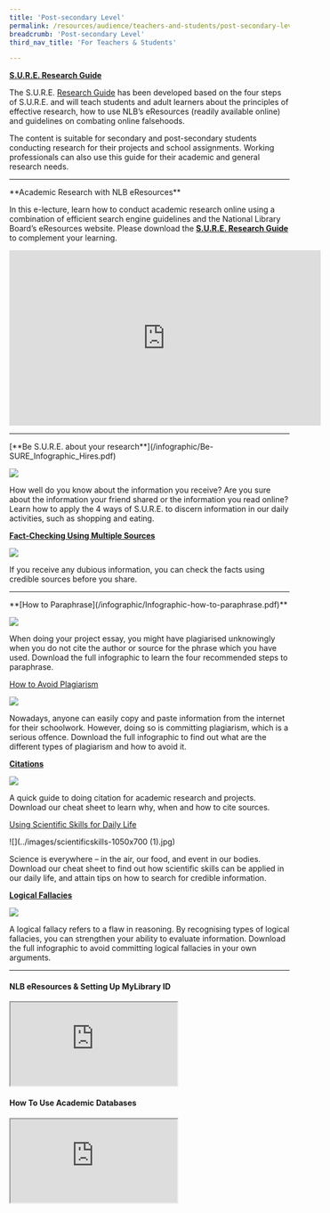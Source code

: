 ```yaml
---
title: 'Post-secondary Level'
permalink: /resources/audience/teachers-and-students/post-secondary-level
breadcrumb: 'Post-secondary Level'
third_nav_title: 'For Teachers & Students'

---
```



**[S.U.R.E. Research Guide](/blog/home-based-learning/DD00006)**

The S.U.R.E. [Research Guide](/blog/home-based-learning/DD00006) has been developed based on the four steps of S.U.R.E. and will teach students and adult learners about the principles of effective research, how to use NLB’s eResources (readily available online) and guidelines on combating online falsehoods.

The content is suitable for secondary and post-secondary students conducting research for their projects and school assignments. Working professionals can also use this guide for their academic and general research needs.

<hr>
**Academic Research with NLB eResources**

In this e-lecture, learn how to conduct academic research online using a combination of efficient search engine guidelines and the National Library Board’s eResources website. Please download the **[S.U.R.E. Research Guide](/blog/home-based-learning/DD00006)** to complement your learning.

<iframe width="560" height="315" src="https://www.youtube.com/embed/p2g2JAlRx6Y" title="YouTube video player" frameborder="0" allow="accelerometer; autoplay; clipboard-write; encrypted-media; gyroscope; picture-in-picture" allowfullscreen></iframe>

<HR>
[**Be S.U.R.E. about your research**](/infographic/Be-SURE_Infographic_Hires.pdf)

![](../images/besure-infographicheader-e1450169907842-1050x700.png)

How well do you know about the information you receive? Are you sure about the information your friend shared or the information you read online? Learn how to apply the 4 ways of S.U.R.E. to discern information in our daily activities, such as shopping and eating.

[**Fact-Checking Using Multiple Sources**](/infographic/Multiple-Sources-English_revised.pdf)

![](../images/Multiple-Sources-Header.jpg)

If you receive any dubious information, you can check the facts using credible sources before you share.

<hr>
**[How to Paraphrase](/infographic/Infographic-how-to-paraphrase.pdf)**

![](../images/paraphrase-infoheader-e1450166736285-1050x700.jpg)

When doing your project essay, you might have plagiarised unknowingly when you do not cite the author or source for the phrase which you have used. Download the full infographic to learn the four recommended steps to paraphrase.

[How to Avoid Plagiarism](/infographic/NLB_infographic_AvoidPlagiarism.pdf)

![](../images/Plagiarism-1050x700.jpg)

Nowadays, anyone can easily copy and paste information from the internet for their schoolwork. However, doing so is committing plagiarism, which is a serious offence. Download the full infographic to find out what are the different types of plagiarism and how to avoid it.

**[Citations](/infographic/Cheatsheet_Citation_25nov_.pdf)**

![](../images/Citations-1050x700.jpg)

A quick guide to doing citation for academic research and projects. Download our cheat sheet to learn why, when and how to cite sources.

[Using Scientific Skills for Daily Life](/infographic/scientificskills-1050x700.png) 

![](../images/scientificskills-1050x700 (1).jpg)

Science is everywhere – in the air, our food, and event in our bodies. Download our cheat sheet to find out how scientific skills can be applied in our daily life, and attain tips on how to search for credible information.

**[Logical Fallacies](/infographic/LogicalFallaciesInfoG5FA.pdf)**

![](../images/logicalfallacy-infoheader-e1450167358786-1050x700.jpg)

A logical fallacy refers to a flaw in reasoning. By recognising types of logical fallacies, you can strengthen your ability to evaluate information. Download the full infographic to avoid committing logical fallacies in your own arguments.

<hr> 

#### NLB eResources & Setting Up MyLibrary ID

<div class="resp-container">
	<iframe class="resp-iframe" src="https://www.youtube.com/embed/3MsUaXed7Gg" gesture="media" allow="encrypted-media" allowfullscreen></iframe>
</div>

#### How To Use Academic Databases

<div class="resp-container">
	<iframe class="resp-iframe" src="https://www.youtube.com/embed/2H7JG9oaaXA" gesture="media" allow="encrypted-media" allowfullscreen></iframe>
</div>
